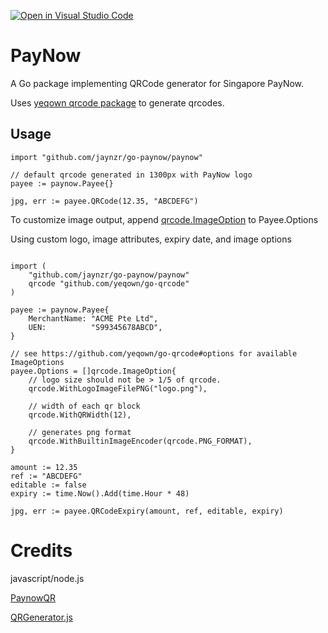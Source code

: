 [![Open in Visual Studio Code](https://open.vscode.dev/badges/open-in-vscode.svg)](https://open.vscode.dev/go-paynow/paynow)

# PayNow
A Go package implementing QRCode generator for Singapore PayNow.

Uses [yeqown qrcode package](https://github.com/yeqown/go-qrcode) to generate qrcodes.

## Usage
```golang
import "github.com/jaynzr/go-paynow/paynow"

// default qrcode generated in 1300px with PayNow logo
payee := paynow.Payee{}

jpg, err := payee.QRCode(12.35, "ABCDEFG")
```

To customize image output, append [qrcode.ImageOption](https://github.com/yeqown/go-qrcode#options) to Payee.Options

Using custom logo, image attributes, expiry date, and image options
```golang

import (
    "github.com/jaynzr/go-paynow/paynow"
	qrcode "github.com/yeqown/go-qrcode"
)

payee := paynow.Payee{
	MerchantName: "ACME Pte Ltd",
	UEN:          "S99345678ABCD",
}

// see https://github.com/yeqown/go-qrcode#options for available ImageOptions
payee.Options = []qrcode.ImageOption{
    // logo size should not be > 1/5 of qrcode.
    qrcode.WithLogoImageFilePNG("logo.png"),

    // width of each qr block
    qrcode.WithQRWidth(12),

    // generates png format
    qrcode.WithBuiltinImageEncoder(qrcode.PNG_FORMAT),
}

amount := 12.35
ref := "ABCDEFG"
editable := false
expiry := time.Now().Add(time.Hour * 48)

jpg, err := payee.QRCodeExpiry(amount, ref, editable, expiry)

```

# Credits
javascript/node.js

[PaynowQR](https://github.com/ThunderQuoteTeam/PaynowQR)

[QRGenerator.js](https://github.com/jtaych/PayNow-QR-Javascript/blob/master/QRGenerator.js)